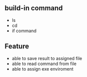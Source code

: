 ## build-in command
- ls
- cd
- if command

## Feature
- able to save result to assigned file
- able to read command from file
- able to assign exe enviroment
